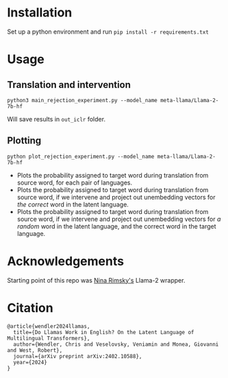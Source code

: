# Installation

Set up a python environment and run
`pip install -r requirements.txt`

# Usage 

## Translation and intervention

`python3 main_rejection_experiment.py --model_name meta-llama/Llama-2-7b-hf`

Will save results in `out_iclr` folder. 

## Plotting

`python plot_rejection_experiment.py --model_name meta-llama/Llama-2-7b-hf`

* Plots the probability assigned to target word during translation from source word, for each pair of languages.
* Plots the probability assigned to target word during translation from source word, if we intervene and project out unembedding vectors for *the correct* word in the latent language.
* Plots the probability assigned to target word during translation from source word, if we intervene and project out unembedding vectors for *a random* word in the latent language, and the correct word in the target language.

# Acknowledgements

Starting point of this repo was [Nina Rimsky's](https://github.com/nrimsky/LM-exp/blob/main/intermediate_decoding/intermediate_decoding.ipynb) Llama-2 wrapper.

# Citation
```
@article{wendler2024llamas,
  title={Do Llamas Work in English? On the Latent Language of Multilingual Transformers},
  author={Wendler, Chris and Veselovsky, Veniamin and Monea, Giovanni and West, Robert},
  journal={arXiv preprint arXiv:2402.10588},
  year={2024}
}
```
